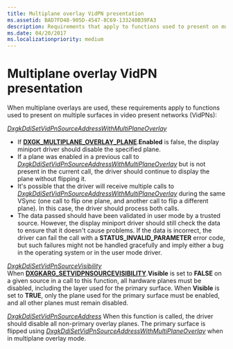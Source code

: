 ```yaml
---
title: Multiplane overlay VidPN presentation
ms.assetid: BAD7FD48-905D-4547-8C69-133240B39FA3
description: Requirements that apply to functions used to present on multiple surfaces.
ms.date: 04/20/2017
ms.localizationpriority: medium
---
```


# Multiplane overlay VidPN presentation


When multiplane overlays are used, these requirements apply to functions used to present on multiple surfaces in video present networks (VidPNs):

<span id="DxgkDdiSetVidPnSourceAddressWithMultiPlaneOverlay"></span><span id="dxgkddisetvidpnsourceaddresswithmultiplaneoverlay"></span><span id="DXGKDDISETVIDPNSOURCEADDRESSWITHMULTIPLANEOVERLAY"></span>[*DxgkDdiSetVidPnSourceAddressWithMultiPlaneOverlay*](https://docs.microsoft.com/windows-hardware/drivers/ddi/d3dkmddi/nc-d3dkmddi-dxgkddi_setvidpnsourceaddresswithmultiplaneoverlay)  
-   If [**DXGK\_MULTIPLANE\_OVERLAY\_PLANE**](https://docs.microsoft.com/windows-hardware/drivers/ddi/d3dkmddi/ns-d3dkmddi-_dxgk_multiplane_overlay_plane).**Enabled** is false, the display miniport driver should disable the specified plane.
-   If a plane was enabled in a previous call to [*DxgkDdiSetVidPnSourceAddressWithMultiPlaneOverlay*](https://docs.microsoft.com/windows-hardware/drivers/ddi/d3dkmddi/nc-d3dkmddi-dxgkddi_setvidpnsourceaddresswithmultiplaneoverlay) but is not present in the current call, the driver should continue to display the plane without flipping it.
-   It's possible that the driver will receive multiple calls to [*DxgkDdiSetVidPnSourceAddressWithMultiPlaneOverlay*](https://docs.microsoft.com/windows-hardware/drivers/ddi/d3dkmddi/nc-d3dkmddi-dxgkddi_setvidpnsourceaddresswithmultiplaneoverlay) during the same VSync (one call to flip one plane, and another call to flip a different plane). In this case, the driver should process both calls.
-   The data passed should have been validated in user mode by a trusted source. However, the display miniport driver should still check the data to ensure that it doesn't cause problems. If the data is incorrect, the driver can fail the call with a **STATUS\_INVALID\_PARAMETER** error code, but such failures might not be handled gracefully and imply either a bug in the operating system or in the user mode driver.

<span id="DxgkDdiSetVidPnSourceVisibility"></span><span id="dxgkddisetvidpnsourcevisibility"></span><span id="DXGKDDISETVIDPNSOURCEVISIBILITY"></span>[*DxgkDdiSetVidPnSourceVisibility*](https://docs.microsoft.com/windows-hardware/drivers/ddi/d3dkmddi/nc-d3dkmddi-dxgkddi_setvidpnsourcevisibility)  
When [**DXGKARG\_SETVIDPNSOURCEVISIBILITY**](https://docs.microsoft.com/windows-hardware/drivers/ddi/d3dkmddi/ns-d3dkmddi-_dxgkarg_setvidpnsourcevisibility).**Visible** is set to **FALSE** on a given source in a call to this function, all hardware planes must be disabled, including the layer used for the primary surface. When **Visible** is set to **TRUE**, only the plane used for the primary surface must be enabled, and all other planes must remain disabled.

<span id="DxgkDdiSetVidPnSourceAddress"></span><span id="dxgkddisetvidpnsourceaddress"></span><span id="DXGKDDISETVIDPNSOURCEADDRESS"></span>[*DxgkDdiSetVidPnSourceAddress*](https://docs.microsoft.com/previous-versions/windows/hardware/drivers/ff560767(v=vs.85))  
When this function is called, the driver should disable all non-primary overlay planes. The primary surface is flipped using [*DxgkDdiSetVidPnSourceAddressWithMultiPlaneOverlay*](https://docs.microsoft.com/windows-hardware/drivers/ddi/d3dkmddi/nc-d3dkmddi-dxgkddi_setvidpnsourceaddresswithmultiplaneoverlay) when in multiplane overlay mode.

 

 





